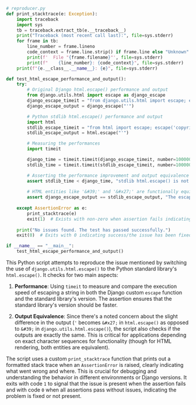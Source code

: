 ```python
# reproducer.py
def print_stacktrace(e: Exception):
    import traceback
    import sys
    tb = traceback.extract_tb(e.__traceback__)
    print("Traceback (most recent call last):", file=sys.stderr)
    for frame in tb:
        line_number = frame.lineno
        code_context = frame.line.strip() if frame.line else "Unknown"
        print(f'  File "{frame.filename}"', file=sys.stderr)
        print(f"    {line_number}: {code_context}", file=sys.stderr)
    print(f"{e.__class__.__name__}: {e}", file=sys.stderr)

def test_html_escape_performance_and_output():
    try:
        # Original Django html.escape() performance and output
        from django.utils.html import escape as django_escape
        django_escape_timeit = "from django.utils.html import escape; escape('copyright')"
        django_escape_output = django_escape("'")

        # Python stdlib html.escape() performance and output
        import html
        stdlib_escape_timeit = "from html import escape; escape('copyright')"
        stdlib_escape_output = html.escape("'")

        # Measuring the performances
        import timeit

        django_time = timeit.timeit(django_escape_timeit, number=100000)
        stdlib_time = timeit.timeit(stdlib_escape_timeit, number=100000)

        # Asserting the performance improvement and output equivalence
        assert stdlib_time < django_time, "stdlib html.escape() is not faster than Django's escape."
        
        # HTML entities like '&#39;' and '&#x27;' are functionally equivalent but checking for an exact match
        assert django_escape_output == stdlib_escape_output, "The escaped outputs are not the same."
        
    except AssertionError as e:
        print_stacktrace(e)
        exit(1)  # Exists with non-zero when assertion fails indicating an issue
    
    print("No issues found. The test has passed successfully.")
    exit(0)  # Exits with 0 indicating success/the issue has been fixed

if __name__ == "__main__":
    test_html_escape_performance_and_output()
```

This Python script attempts to reproduce the issue mentioned by switching the use of `django.utils.html.escape()` to the Python standard library's `html.escape()`. It checks for two main aspects:

1. **Performance**: Using `timeit` to measure and compare the execution speed of escaping a string in both the Django custom `escape` function and the standard library's version. The assertion ensures that the standard library's version should be faster.

2. **Output Equivalence**: Since there's a noted concern about the slight difference in the output (`'` becomes `&#x27;` in `html.escape()` as opposed to `&#39;` in `django.utils.html.escape()`), the script also checks if the outputs are exactly the same. This is critical for applications depending on exact character sequences for functionality (though for HTML rendering, both entities are equivalent).

The script uses a custom `print_stacktrace` function that prints out a formatted stack trace when an `AssertionError` is raised, clearly indicating what went wrong and where. This is crucial for debugging and understanding the behavior in different environments or Django versions. It exits with code `1` to signal that the issue is present when the assertion fails and with code `0` when all assertions pass without issues, indicating the problem is fixed or not present.